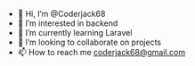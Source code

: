 - 👋 Hi, I’m @Coderjack68
- 👀 I’m interested in backend
- 🌱 I’m currently learning Laravel 
- 💞️ I’m looking to collaborate on projects
- 📫 How to reach me coderjack68@gmail.com

<!---
Coderjack68/Coderjack68 is a ✨ special ✨ repository because its `README.md` (this file) appears on your GitHub profile.
You can click the Preview link to take a look at your changes.
--->
